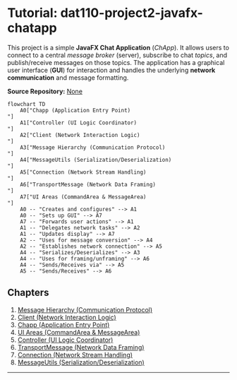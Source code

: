 # Tutorial: dat110-project2-javafx-chatapp

This project is a simple **JavaFX Chat Application** (*ChApp*).
It allows users to connect to a central *message broker* (server), subscribe to chat *topics*, and publish/receive messages on those topics.
The application has a graphical user interface (**GUI**) for interaction and handles the underlying **network communication** and message formatting.


**Source Repository:** [None](None)

```mermaid
flowchart TD
    A0["Chapp (Application Entry Point)
"]
    A1["Controller (UI Logic Coordinator)
"]
    A2["Client (Network Interaction Logic)
"]
    A3["Message Hierarchy (Communication Protocol)
"]
    A4["MessageUtils (Serialization/Deserialization)
"]
    A5["Connection (Network Stream Handling)
"]
    A6["TransportMessage (Network Data Framing)
"]
    A7["UI Areas (CommandArea & MessageArea)
"]
    A0 -- "Creates and configures" --> A1
    A0 -- "Sets up GUI" --> A7
    A7 -- "Forwards user actions" --> A1
    A1 -- "Delegates network tasks" --> A2
    A1 -- "Updates display" --> A7
    A2 -- "Uses for message conversion" --> A4
    A2 -- "Establishes network connection" --> A5
    A4 -- "Serializes/Deserializes" --> A3
    A4 -- "Uses for framing/unframing" --> A6
    A4 -- "Sends/Receives via" --> A5
    A5 -- "Sends/Receives" --> A6
```

## Chapters

1. [Message Hierarchy (Communication Protocol)
](01_message_hierarchy__communication_protocol__.md)
2. [Client (Network Interaction Logic)
](02_client__network_interaction_logic__.md)
3. [Chapp (Application Entry Point)
](03_chapp__application_entry_point__.md)
4. [UI Areas (CommandArea & MessageArea)
](04_ui_areas__commandarea___messagearea__.md)
5. [Controller (UI Logic Coordinator)
](05_controller__ui_logic_coordinator__.md)
6. [TransportMessage (Network Data Framing)
](06_transportmessage__network_data_framing__.md)
7. [Connection (Network Stream Handling)
](07_connection__network_stream_handling__.md)
8. [MessageUtils (Serialization/Deserialization)
](08_messageutils__serialization_deserialization__.md)


---
